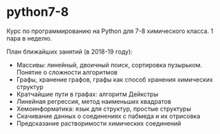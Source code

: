 # python7-8
Курс по программированию на Python для 7-8 химического класса. 1 пара в неделю.

План ближайших занятий (в 2018-19 году):

- Массивы: линейный, двоичный поиск, сортировка пузырьком. Понятие о сложности алгоритмов
- Графы, хранение графов, графы как способ хранения химических структур
- Кратчайшие пути в графах: алгоритм Дейкстры
- Линейная регрессия, метод наименьших квадратов
- Хемоинформатика: язык для структур, простые структуры
- Скачивание данных о соединениях с пабмеда и их отрисовка
- Предсказание растворимости химических соединений
